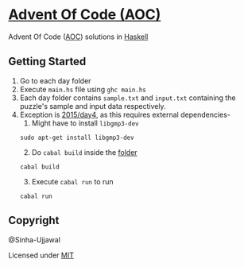 # [Advent Of Code (AOC)](https://adventofcode.com)

Advent Of Code ([AOC](https://adventofcode.com)) solutions in [Haskell](https://www.haskell.org/)

## Getting Started

1. Go to each day folder
2. Execute `main.hs` file using `ghc main.hs`
3. Each day folder contains `sample.txt` and `input.txt` containing the puzzle's sample and input data respectively.
4. Exception is [2015/day4](./2015/day4/), as this requires external dependencies-
   1. Might have to install `libgmp3-dev`
   ```console
   sudo apt-get install libgmp3-dev
   ```
   2. Do `cabal build` inside the [folder](./2015/day4/)
   ```console
   cabal build
   ```
   3. Execute `cabal run` to run
   ```console
   cabal run
   ```

## Copyright

@Sinha-Ujjawal

Licensed under [MIT](./LICENSE)
